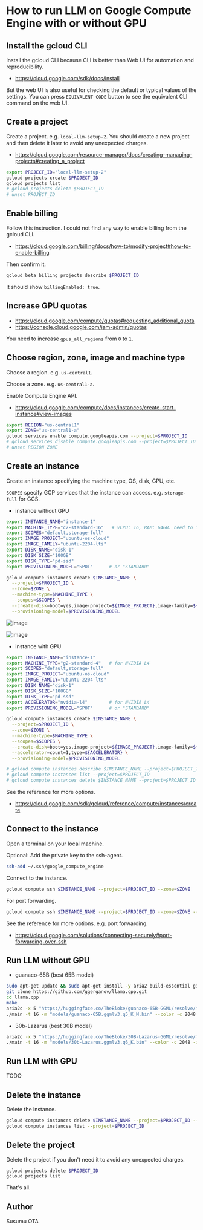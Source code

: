 # How to run LLM on Google Compute Engine with or without GPU

## Install the gcloud CLI

Install the gcloud CLI because CLI is better than Web UI for automation and reproducibility.

- https://cloud.google.com/sdk/docs/install

But the web UI is also useful for checking the default or typical values of the settings. You can press `EQUIVALENT CODE` button to see the equivalent CLI command on the web UI.

## Create a project

Create a project. e.g. `local-llm-setup-2`. You should create a new project and then delete it later to avoid any unexpected charges.

- https://cloud.google.com/resource-manager/docs/creating-managing-projects#creating_a_project

```sh
export PROJECT_ID="local-llm-setup-2"
gcloud projects create $PROJECT_ID
gcloud projects list
# gcloud projects delete $PROJECT_ID
# unset PROJECT_ID
```

## Enable billing

Follow this instruction. I could not find any way to enable billing from the gcloud CLI.

- https://cloud.google.com/billing/docs/how-to/modify-project#how-to-enable-billing

Then confirm it.

```sh
gcloud beta billing projects describe $PROJECT_ID
```

It should show `billingEnabled: true`.

## Increase GPU quotas

- https://cloud.google.com/compute/quotas#requesting_additional_quota
- https://console.cloud.google.com/iam-admin/quotas

You need to increase `gpus_all_regions` from `0` to `1`.

## Choose region, zone, image and machine type

Choose a region. e.g. `us-central1`.

Choose a zone. e.g. `us-central1-a`.

Enable Compute Engine API.

- https://cloud.google.com/compute/docs/instances/create-start-instance#view-images

```sh
export REGION="us-central1"
export ZONE="us-central1-a"
gcloud services enable compute.googleapis.com --project=$PROJECT_ID
# gcloud services disable compute.googleapis.com --project=$PROJECT_ID
# unset REGION ZONE
```

## Create an instance

Create an instance specifying the machine type, OS, disk, GPU, etc.

`SCOPES` specify GCP services that the instance can access. e.g. `storage-full` for GCS.

- instance without GPU

```sh
export INSTANCE_NAME="instance-1"
export MACHINE_TYPE="c2-standard-16"   # vCPU: 16, RAM: 64GB. need to increase quota `c2_cpus` from `8` to `16`.
export SCOPES="default,storage-full"
export IMAGE_PROJECT="ubuntu-os-cloud"
export IMAGE_FAMILY="ubuntu-2204-lts"
export DISK_NAME="disk-1"
export DISK_SIZE="100GB"
export DISK_TYPE="pd-ssd"
export PROVISIONING_MODEL="SPOT"      # or "STANDARD"
```

```sh
gcloud compute instances create $INSTANCE_NAME \
  --project=$PROJECT_ID \
  --zone=$ZONE \
  --machine-type=$MACHINE_TYPE \
  --scopes=$SCOPES \
  --create-disk=boot=yes,image-project=${IMAGE_PROJECT},image-family=${IMAGE_FAMILY},name=${DISK_NAME},size=${DISK_SIZE},type=${DISK_TYPE} \
  --provisioning-model=$PROVISIONING_MODEL
```

![image](https://github.com/susumuota/local-llm-setup/assets/1632335/be9f4954-7b30-466f-bcac-8fd1a8717b98)

![image](https://github.com/susumuota/local-llm-setup/assets/1632335/e2465395-810b-4e56-ba2e-c4af9aae5398)

- instance with GPU

```sh
export INSTANCE_NAME="instance-1"
export MACHINE_TYPE="g2-standard-4"   # for NVIDIA L4
export SCOPES="default,storage-full"
export IMAGE_PROJECT="ubuntu-os-cloud"
export IMAGE_FAMILY="ubuntu-2204-lts"
export DISK_NAME="disk-1"
export DISK_SIZE="100GB"
export DISK_TYPE="pd-ssd"
export ACCELERATOR="nvidia-l4"        # for NVIDIA L4
export PROVISIONING_MODEL="SPOT"      # or "STANDARD"
```

```sh
gcloud compute instances create $INSTANCE_NAME \
  --project=$PROJECT_ID \
  --zone=$ZONE \
  --machine-type=$MACHINE_TYPE \
  --scopes=$SCOPES \
  --create-disk=boot=yes,image-project=${IMAGE_PROJECT},image-family=${IMAGE_FAMILY},name=${DISK_NAME},size=${DISK_SIZE},type=${DISK_TYPE} \
  --accelerator=count=1,type=${ACCELERATOR} \
  --provisioning-model=$PROVISIONING_MODEL
```

```sh
# gcloud compute instances describe $INSTANCE_NAME --project=$PROJECT_ID --zone=$ZONE
# gcloud compute instances list --project=$PROJECT_ID
# gcloud compute instances delete $INSTANCE_NAME --project=$PROJECT_ID --zone=$ZONE
```

See the reference for more options.

- https://cloud.google.com/sdk/gcloud/reference/compute/instances/create

## Connect to the instance

Open a terminal on your local machine.

Optional: Add the private key to the ssh-agent.

```sh
ssh-add ~/.ssh/google_compute_engine
```

Connect to the instance.

```sh
gcloud compute ssh $INSTANCE_NAME --project=$PROJECT_ID --zone=$ZONE
```

For port forwarding.

```sh
gcloud compute ssh $INSTANCE_NAME --project=$PROJECT_ID --zone=$ZONE -- -L 7860:localhost:7860
```

See the reference for more options. e.g. port forwarding.

- https://cloud.google.com/solutions/connecting-securely#port-forwarding-over-ssh

## Run LLM without GPU

- guanaco-65B (best 65B model)

```sh
sudo apt-get update && sudo apt-get install -y aria2 build-essential git
git clone https://github.com/ggerganov/llama.cpp.git
cd llama.cpp
make
aria2c -x 5 "https://huggingface.co/TheBloke/guanaco-65B-GGML/resolve/main/guanaco-65B.ggmlv3.q5_K_M.bin" -d "models" -o "guanaco-65B.ggmlv3.q5_K_M.bin"
./main -t 16 -m "models/guanaco-65B.ggmlv3.q5_K_M.bin" --color -c 2048 -i -r "### Human: " -e -p "A chat between a curious user and an artificial intelligence assistant. The assistant gives helpful, detailed, and polite answers to the user's questions.\n\n### Human: Hello\n### Assistant: Hi\n### Human: How are you?\n### Assistant:"
```

- 30b-Lazarus (best 30B model)

```sh
aria2c -x 5 "https://huggingface.co/TheBloke/30B-Lazarus-GGML/resolve/main/30b-Lazarus.ggmlv3.q6_K.bin" -d "models" -o "30b-Lazarus.ggmlv3.q6_K.bin"
./main -t 16 -m "models/30b-Lazarus.ggmlv3.q6_K.bin" --color -c 2048 -i -r "### Human: " -e -p "A chat between a curious user and an artificial intelligence assistant. The assistant gives helpful, detailed, and polite answers to the user's questions.\n\n### Human: Hello\n### Assistant: Hi\n### Human: How are you?\n### Assistant:"
```

## Run LLM with GPU

TODO


## Delete the instance

Delete the instance.

```sh
gcloud compute instances delete $INSTANCE_NAME --project=$PROJECT_ID --zone=$ZONE
gcloud compute instances list --project=$PROJECT_ID
```

## Delete the project

Delete the project if you don't need it to avoid any unexpected charges.

```sh
gcloud projects delete $PROJECT_ID
gcloud projects list
```

That's all.

## Author

Susumu OTA

